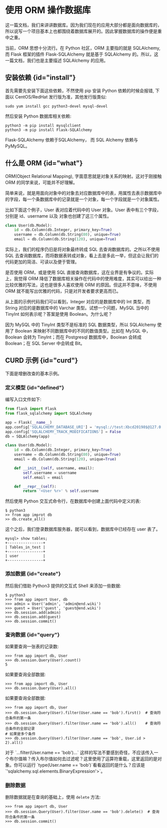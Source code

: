 # 使用 ORM 操作数据库

这一篇文档，我们来讲讲数据库。因为我们现在的应用大部分都是面向数据库的，所以说写一个项目基本上也都围绕着数据库展开的。因此掌握数据库的操作便是重中之重。

当前，ORM 思想十分流行。在 Python 社区，ORM 主要指的就是 SQLAlchemy, 而 Flask 框架的插件 Flask-SQLAlchemy 就是基于 SQLAlchemy 的。所以，这一篇文档，我们也是主要描述 SQLAlchemy 的应用。

## 安装依赖 {id="install"}

首先需要先安装下面这些依赖，不然使用 pip 安装 Python 依赖的时候会报错, 下面以 CentOS/RedHat 发行版为准，其他发行版类似:

```Shell
sudo yum install gcc python3-devel mysql-devel
```

然后安装 Python 数据库相关依赖:

```Shell
python3 -m pip install mysqlclient
python3 -m pip install Flask-SQLAlchemy
```

Flask-SQLAlchemy 依赖于SQLAlchemy， 而 SQL Alchemy 依赖与 PyMySQL。

## 什么是 ORM {id="what"}

ORM(Object Relational Mapping), 字面意思就是对象关系的映射。这对于刚接触 ORM 的同学来说，可能并不好理解。

简单来说，就是用面向对象中的对象去对应数据库中的表，用属性去表示数据库中的字段，每一个条数据库中的记录就是一个对象，每一个字段就是一个对象属性。

比如下面这个例子，User 表对应着代码中的 User 对象。User 表中有三个字段，分别是 id、username 以及 对象也创建了这三个属性。

```Python
class User(db.Model):
    id = db.Column(db.Integer, primary_key=True)
    username = db.Column(db.String(80), unique=True)
    email = db.Column(db.String(120), unique=True)
```

实际上，我们的程序仍旧是将对象最终转成 SQL 去查询数据库的。之所以不使用 SQL 去查询数据库，而将数据表转成对象，看上去是多此一举，但这会让我们的代码更加的简洁、可读以及便于管理。

是否使用 ORM，或是使用 SQL 直接查询数据库，这在业界是有争议的。实际上，我觉得 ORM 降低了数据库相关操作在代码中的使用难度，其实可以给出一种比较优雅的写法，这也是很多人喜欢使用 ORM 的原因。但这并不意味，不使用 ORM 就不能写出优雅的代码，只是对开发者要求更高而已。

从上面的示例代码我们可以看到，Integer 对应的是数据库中的 Int 类型，而 String 对应的是数据库中的 Varchar 类型。试想一个问题，MySQL 当中的 TinyInt 如何表示呢？答案是使用 Boolean。为什么呢？

因为 MySQL 中的 TinyInt 类型不是标准的 SQL 数据类型，所以 SQLAlchemy 使用了 Boolean 来映射不同数据库中的不同的数值类型。比如在 MySQL 中，Boolean 会转为 TinyInt；而在 Postgresql 数据库中，Boolean 会转成 Boolean；在 SQL Server 中会转成 Bit。

## CURD 示例 {id="curd"}

下面是增删改查的基本示例。

### 定义模型 {id="defined"}

编写入口文件如下:
```Python
from flask import Flask
from flask_sqlalchemy import SQLAlchemy

app = Flask(__name__)
app.config['SQLALCHEMY_DATABASE_URI'] = 'mysql://test:Xbcd20198$@127.0.0.1/test'
app.config['SQLALCHEMY_TRACK_MODIFICATIONS'] = False
db = SQLAlchemy(app)

class User(db.Model):
    id = db.Column(db.Integer, primary_key=True)
    username = db.Column(db.String(80), unique=True)
    email = db.Column(db.String(120), unique=True)

    def __init__(self, username, email):
        self.username = username
        self.email = email

    def __repr__(self):
        return '<User %r>' % self.username
```

然后使用 Python 交互式命令行，在数据库中创建上面代码中定义的表:

```Shell
$ python3
>> from app improt db
>> db.create_all()
```

这个之后，我们登录数据库服务器，就可以看到，数据库中已经存在 user 表了。

```Shell
mysql> show tables;
+----------------+
| Tables_in_test |
+----------------+
| user           |
+----------------+
```

### 添加数据 {id="create"}

然后我们借助 Python3 提供的交互式 Shell 来添加一些数据:
```Shell
$ python3
>>> from app import User, db
>>> admin = User('admin', 'admin@end.wiki')
>>> guest = User('guest', 'guest@end.wiki')
>>> db.session.add(admin)
>>> db.session.add(guest)
>>> db.session.commit()
```

### 查询数据 {id="query"}

如果要查询一张表的记录数:
```Shell
>>> from app import db, User
>>> db.session.Query(User).count()
5
```

如果要查询全部数据:
```Shell
>>> from app import db, User
>>> db.session.Query(User).all()
```

如果要查询全部数据:
```Shell
>>> from app import db, User
>>> db.session.Query(User).filter(User.name == 'bob').first()  # 查询符合条件的第一条
>>> db.session.Query(User).filter(User.name == 'bob').all()    # 查询符合条件的全部记录
# 如果是多个条件
>>> db.session.Query(User).filter(User.name == 'bob', User.id > 2).all()
```

<note>
对于 `...filter(User.name == 'bob')...` 这样的写法不要感到奇怪，不应该传入一个布尔值嘛？传入布尔值如何去过滤呢？这里使用了运算符重载，这里返回的是对象。你可以运行 `type(User.name == 'bob')`看看返回的是什么？应该是 `'sqlalchemy.sql.elements.BinaryExpression'>`。
</note>


### 删除数据

删除数据就是在查询的基础上，使用 `delete` 方法:
```Shell
>>> from app import db, User
>>> db.session.Query(User).filter(User.name == 'bob').delete()  # 查询符合条件的第一条
>>> db.session.commit()
```

